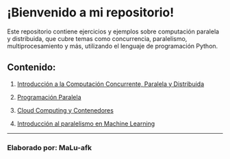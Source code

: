 # ¡Bienvenido a mi repositorio!

Este repositorio contiene ejercicios y ejemplos sobre computación paralela y distribuida, que cubre temas como concurrencia, paralelismo, multiprocesamiento y más, utilizando el lenguaje de programación Python.

## Contenido:

1. [Introducción a la Computación Concurrente, Paralela y
Distribuida](unit_1/week_1.md)

2. [Programación Paralela](unit_2/week_n.md)

3. [Cloud Computing y Contenedores](unit_3/week_n.md)

4. [Introducción al paralelismo en Machine Learning
](unit_4/week_n.md)

---

### Elaborado por: MaLu-afk





